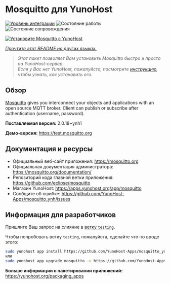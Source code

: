 <!--
Важно: этот README был автоматически сгенерирован <https://github.com/YunoHost/apps/tree/master/tools/readme_generator>
Он НЕ ДОЛЖЕН редактироваться вручную.
-->

# Mosquitto для YunoHost

[![Уровень интеграции](https://apps.yunohost.org/badge/integration/mosquitto)](https://ci-apps.yunohost.org/ci/apps/mosquitto/)
![Состояние работы](https://apps.yunohost.org/badge/state/mosquitto)
![Состояние сопровождения](https://apps.yunohost.org/badge/maintained/mosquitto)

[![Установите Mosquitto с YunoHost](https://install-app.yunohost.org/install-with-yunohost.svg)](https://install-app.yunohost.org/?app=mosquitto)

*[Прочтите этот README на других языках.](./ALL_README.md)*

> *Этот пакет позволяет Вам установить Mosquitto быстро и просто на YunoHost-сервер.*  
> *Если у Вас нет YunoHost, пожалуйста, посмотрите [инструкцию](https://yunohost.org/install), чтобы узнать, как установить его.*

## Обзор

[Mosquitto](https://mosquitto.org/) gives you interconnect your objects and applications with an open source MQTT broker. Client can publish or subscribe after authentication (username, password).


**Поставляемая версия:** 2.0.18~ynh1

**Демо-версия:** <https://test.mosquitto.org>
## Документация и ресурсы

- Официальный веб-сайт приложения: <https://mosquitto.org>
- Официальная документация администратора: <https://mosquitto.org/documentation/>
- Репозиторий кода главной ветки приложения: <https://github.com/eclipse/mosquitto>
- Магазин YunoHost: <https://apps.yunohost.org/app/mosquitto>
- Сообщите об ошибке: <https://github.com/YunoHost-Apps/mosquitto_ynh/issues>

## Информация для разработчиков

Пришлите Ваш запрос на слияние в [ветку `testing`](https://github.com/YunoHost-Apps/mosquitto_ynh/tree/testing).

Чтобы попробовать ветку `testing`, пожалуйста, сделайте что-то вроде этого:

```bash
sudo yunohost app install https://github.com/YunoHost-Apps/mosquitto_ynh/tree/testing --debug
или
sudo yunohost app upgrade mosquitto -u https://github.com/YunoHost-Apps/mosquitto_ynh/tree/testing --debug
```

**Больше информации о пакетировании приложений:** <https://yunohost.org/packaging_apps>
